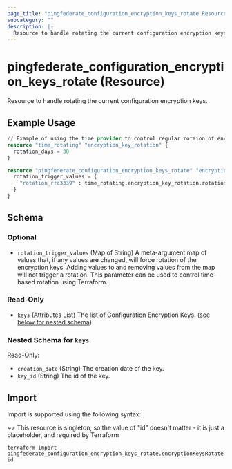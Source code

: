 ```yaml
---
page_title: "pingfederate_configuration_encryption_keys_rotate Resource - terraform-provider-pingfederate"
subcategory: ""
description: |-
  Resource to handle rotating the current configuration encryption keys.
---
```


# pingfederate_configuration_encryption_keys_rotate (Resource)

Resource to handle rotating the current configuration encryption keys.

## Example Usage

```terraform
// Example of using the time provider to control regular rotaion of encryption keys
resource "time_rotating" "encryption_key_rotation" {
  rotation_days = 30
}

resource "pingfederate_configuration_encryption_keys_rotate" "encryptionKeysRotate" {
  rotation_trigger_values = {
    "rotation_rfc3339" : time_rotating.encryption_key_rotation.rotation_rfc3339,
  }
}
```

<!-- schema generated by tfplugindocs -->
## Schema

### Optional

- `rotation_trigger_values` (Map of String) A meta-argument map of values that, if any values are changed, will force rotation of the encryption keys. Adding values to and removing values from the map will not trigger a rotation. This parameter can be used to control time-based rotation using Terraform.

### Read-Only

- `keys` (Attributes List) The list of Configuration Encryption Keys. (see [below for nested schema](#nestedatt--keys))

<a id="nestedatt--keys"></a>
### Nested Schema for `keys`

Read-Only:

- `creation_date` (String) The creation date of the key.
- `key_id` (String) The id of the key.

## Import

Import is supported using the following syntax:

~> This resource is singleton, so the value of "id" doesn't matter - it is just a placeholder, and required by Terraform

```shell
terraform import pingfederate_configuration_encryption_keys_rotate.encryptionKeysRotate id
```